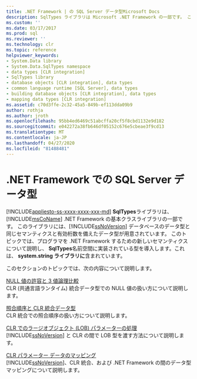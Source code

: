 ```yaml
---
title: .NET Framework | の SQL Server データ型Microsoft Docs
description: SqlTypes ライブラリは Microsoft .NET Framework の一部です。 これは、SQL Server データベースと同じセマンティクスと有効桁数を持つデータ型を提供します。
ms.custom: ''
ms.date: 03/17/2017
ms.prod: sql
ms.reviewer: ''
ms.technology: clr
ms.topic: reference
helpviewer_keywords:
- System.Data library
- System.Data.SqlTypes namespace
- data types [CLR integration]
- SqlTypes library
- database objects [CLR integration], data types
- common language runtime [SQL Server], data types
- building database objects [CLR integration], data types
- mapping data types [CLR integration]
ms.assetid: c70d3ffe-2c32-45a5-849b-ef113dda09b9
author: rothja
ms.author: jroth
ms.openlocfilehash: 95bb4ed6469c51abcffa20cf5f8cbd1132e9d182
ms.sourcegitcommit: e042272a38fb646df05152c676e5cbeae3f9cd13
ms.translationtype: MT
ms.contentlocale: ja-JP
ms.lasthandoff: 04/27/2020
ms.locfileid: "81488481"
---
```

# <a name="sql-server-data-types-in-the-net-framework"></a>.NET Framework での SQL Server データ型
[!INCLUDE[appliesto-ss-xxxx-xxxx-xxx-md](../../includes/appliesto-ss-xxxx-xxxx-xxx-md.md)]
  **SqlTypes**ライブラリは、 [!INCLUDE[msCoName](../../includes/msconame-md.md)] .NET Framework の基本クラスライブラリの一部です。 このライブラリには、[!INCLUDE[ssNoVersion](../../includes/ssnoversion-md.md)] データベースのデータ型と同じセマンティクスと有効桁数を備えたデータ型が用意されています。 このトピックでは、プログラマを .NET Framework するための新しいセマンティクスについて説明し、 **SqlTypes**名前空間に実装されている型を導入します。これは、 **system.string ライブラリに**含まれています。  
  
 このセクションのトピックでは、次の内容について説明します。  
  
 [NULL 値の許容と 3 値論理比較](../../relational-databases/clr-integration-database-objects-types-net-framework/nullability-and-three-value-logic-comparisons.md)  
 CLR (共通言語ランタイム) 統合データ型での NULL 値の扱い方について説明します。  
  
 [照合順序と CLR 統合データ型](../../relational-databases/clr-integration-database-objects-types-net-framework/collation-and-clr-integration-data-types.md)  
 CLR 統合での照合順序の扱い方について説明します。  
  
 [CLR でのラージオブジェクト &#40;LOB&#41; パラメーターの処理](../../relational-databases/clr-integration-database-objects-types-net-framework/handling-large-object-lob-parameters-in-the-clr.md)  
 [!INCLUDE[ssNoVersion](../../includes/ssnoversion-md.md)] と CLR の間で LOB 型を渡す方法について説明します。  
  
 [CLR パラメーター データのマッピング](../../relational-databases/clr-integration-database-objects-types-net-framework/mapping-clr-parameter-data.md)  
 [!INCLUDE[ssNoVersion](../../includes/ssnoversion-md.md)]、CLR 統合、および .NET Framework の間のデータ型マッピングについて説明します。  
  
  
